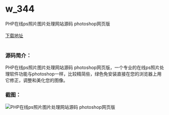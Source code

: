 # w_344
PHP在线ps照片图片处理网站源码 photoshop网页版
<br/></br>
[下载地址](https://www.uuid2.com/344.html "下载地址")
<br/></br>
<h3>源码简介：</h3>
<p>PHP在线ps照片图片处理网站源码 photoshop网页版，一个专业的在线ps照片处理软件功能与photoshop一样，比较精简些，绿色免安装直接在您的浏览器上用它修正，调整和美化您的图像。<p>
<h3>截图：</h3>
<img src="https://www.uuid2.com/wp-content/uploads/img/202105/4d730e1929.jpg" alt="PHP在线ps照片图片处理网站源码 photoshop网页版">
